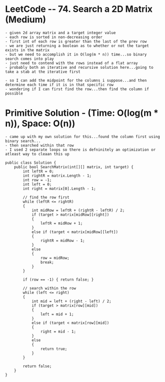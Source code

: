 # LeetCode -- 74. Search a 2D Matrix (Medium)

    - given 2d array matrix and a target integer value
    - each row is sorted in non-decreasing order
    - first int of each row is greater than the last of the prev row
    - we are just returning a boolean as to whether or not the target exists in the matrix
    - but we need to accomplish it in O(log(m * n)) time...so binary search comes into play
    - just need to contend with the rows instead of a flat array
    - probably both an iterative and recursive solution here...going to take a stab at the iterative first
    
    - so I can add the midpoint for the columns i suppose...and then determine each time if it is in that specific row
    - wondering if I can first find the row...then find the column if possible

# Primitive Solution - (Time: O(log(m * n)), Space: O(n))

    - came up with my own solution for this...found the column first using binary search...
    - then searched within that row
    - I used 2 separate loops so there is defninitely an optimization or atleast way to cleaan this up

    public class Solution {
        public bool SearchMatrix(int[][] matrix, int target) {
            int leftR = 0;
            int rightR = matrix.Length - 1;
            int row = -1;
            int left = 0;
            int right = matrix[0].Length - 1;

            // find the row first
            while (leftR <= rightR)
            {
                int midRow = leftR + (rightR - leftR) / 2;
                if (target > matrix[midRow][right])
                {
                    leftR = midRow + 1;
                }
                else if (target < matrix[midRow][left])
                {
                    rightR = midRow - 1;
                }
                else
                {
                    row = midRow;
                    break;
                }
            }

            if (row == -1) { return false; }

            // search within the row
            while (left <= right)
            {
                int mid = left + (right - left) / 2;
                if (target > matrix[row][mid])
                {
                    left = mid + 1;
                }
                else if (target < matrix[row][mid])
                {
                    right = mid - 1;
                }
                else
                {
                    return true;
                }
            }

            return false;
        }
    }